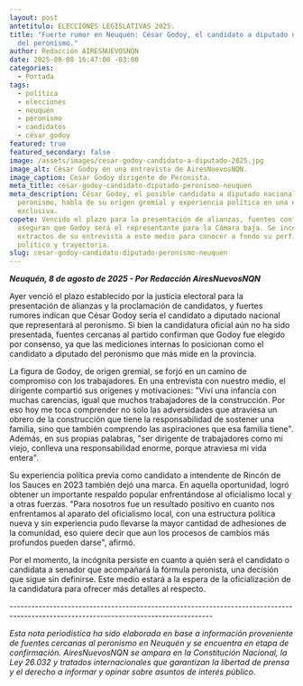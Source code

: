```yaml
---
layout: post
antetitulo: ELECCIONES LEGISLATIVAS 2025.
title: "Fuerte rumor en Neuquén: César Godoy, el candidato a diputado nacional
  del peronismo."
author: Redacción AIRESNUEVOSNQN
date: 2025-08-08 16:47:00 -03:00
categories:
  - Portada
tags:
  - política
  - elecciones
  - neuquén
  - peronismo
  - candidatos
  - césar_godoy
featured: true
featured_secondary: false
image: /assets/images/cesar-godoy-candidato-a-diputado-2025.jpg
image_alt: César Godoy en una entrevista de AiresNuevosNQN.
image_caption: Cesar Godoy dirigente de Peronista.
meta_title: cesar-godoy-candidato-diputado-peronismo-neuquen
meta_description: César Godoy, el posible candidato a diputado nacional del
  peronismo, habla de su origen gremial y experiencia política en una entrevista
  exclusiva.
copete: Vencido el plazo para la presentación de alianzas, fuentes confiables
  aseguran que Godoy será el representante para la Cámara baja. Se incorporan
  extractos de su entrevista a este medio para conocer a fondo su perfil
  político y trayectoria.
slug: cesar-godoy-candidato-diputado-peronismo-neuquen
---
```

***Neuquén, 8 de agosto de 2025 - Por Redacción AiresNuevosNQN***

Ayer venció el plazo establecido por la justicia electoral para la presentación de alianzas y la proclamación de candidatos, y fuertes rumores indican que César Godoy sería el candidato a diputado nacional que representará al peronismo. Si bien la candidatura oficial aún no ha sido presentada, fuentes cercanas al partido confirman que Godoy fue elegido por consenso, ya que las mediciones internas lo posicionan como el candidato a diputado del peronismo que más mide en la provincia.

La figura de Godoy, de origen gremial, se forjó en un camino de compromiso con los trabajadores. En una entrevista con nuestro medio, el dirigente compartió sus orígenes y motivaciones: "Viví una infancia con muchas carencias, igual que muchos trabajadores de la construcción. Por eso hoy me toca comprender no solo las adversidades que atraviesa un obrero de la construcción que tiene la responsabilidad de sostener una familia, sino que también comprendo las aspiraciones que esa familia tiene". Además, en sus propias palabras, "ser dirigente de trabajadores como mi viejo, conlleva una responsabilidad enorme, porque atraviesa mi vida entera".

Su experiencia política previa como candidato a intendente de Rincón de los Sauces en 2023 también dejó una marca. En aquella oportunidad, logró obtener un importante respaldo popular enfrentándose al oficialismo local y a otras fuerzas. "Para nosotros fue un resultado positivo en cuanto nos enfrentamos al aparato del oficialismo local, con una estructura política nueva y sin experiencia pudo llevarse la mayor cantidad de adhesiones de la comunidad, eso quiere decir que aun los procesos de cambios más profundos pueden darse", afirmó.

Por el momento, la incógnita persiste en cuanto a quién será el candidato o candidata a senador que acompañará la fórmula peronista, una decisión que sigue sin definirse. Este medio estará a la espera de la oficialización de la candidatura para ofrecer más detalles al respecto.

\--------------------------------------------------------------------------------------------------------------------------------------

*Esta nota periodística ha sido elaborada en base a información proveniente de fuentes cercanas al peronismo en Neuquén y se encuentra en etapa de confirmación. AiresNuevosNQN se ampara en la Constitución Nacional, la Ley 26.032 y tratados internacionales que garantizan la libertad de prensa y el derecho a informar y opinar sobre asuntos de interés público.*

